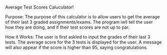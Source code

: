 Average Test Scores Caluculator!

Purpose: The purpose of this calculator is to allow users to get the average of their last 3 graded assignments/exams. The program iwll tell the user how they are doing, and if their test scores are not up to par. 

How it Works: The user is first askled to input the grades of their last 3 tests. The average score for the 3 tests is displayed for the user. A message will also appear if the score is higher than 95, saying congratulations. 
